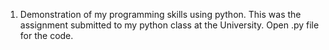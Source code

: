 1. Demonstration of my programming skills using python. This was the assignment submitted to my python class at the University. Open .py file for the code.
